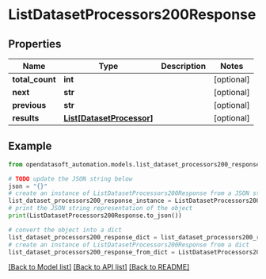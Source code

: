 # ListDatasetProcessors200Response


## Properties

Name | Type | Description | Notes
------------ | ------------- | ------------- | -------------
**total_count** | **int** |  | [optional] 
**next** | **str** |  | [optional] 
**previous** | **str** |  | [optional] 
**results** | [**List[DatasetProcessor]**](DatasetProcessor.md) |  | [optional] 

## Example

```python
from opendatasoft_automation.models.list_dataset_processors200_response import ListDatasetProcessors200Response

# TODO update the JSON string below
json = "{}"
# create an instance of ListDatasetProcessors200Response from a JSON string
list_dataset_processors200_response_instance = ListDatasetProcessors200Response.from_json(json)
# print the JSON string representation of the object
print(ListDatasetProcessors200Response.to_json())

# convert the object into a dict
list_dataset_processors200_response_dict = list_dataset_processors200_response_instance.to_dict()
# create an instance of ListDatasetProcessors200Response from a dict
list_dataset_processors200_response_from_dict = ListDatasetProcessors200Response.from_dict(list_dataset_processors200_response_dict)
```
[[Back to Model list]](../README.md#documentation-for-models) [[Back to API list]](../README.md#documentation-for-api-endpoints) [[Back to README]](../README.md)



